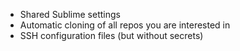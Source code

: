    * Shared Sublime settings
   * Automatic cloning of all repos you are interested in
   * SSH configuration files (but without secrets)
